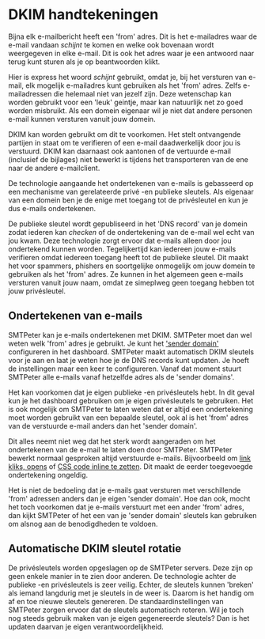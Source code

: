 # DKIM handtekeningen

Bijna elk e-mailbericht heeft een 'from' adres. Dit is het e-mailadres
waar de e-mail vandaan _schijnt_ te komen en welke ook bovenaan wordt
weergegeven in elke e-mail.
Dit is ook het adres waar je een antwoord naar terug kunt sturen als 
je op beantwoorden klikt. 

Hier is express het woord _schijnt_ gebruikt, omdat je, bij het versturen
van e-mail, elk mogelijk e-mailadres kunt gebruiken als het 'from' adres.
Zelfs e-mailadressen die helemaal niet van jezelf zijn. Deze wetenschap
kan worden gebruikt voor een 'leuk' geintje, maar kan natuurlijk net zo
goed worden misbruikt. Als een domein eigenaar wil je niet dat andere
personen e-mail kunnen versturen vanuit jouw domein.

DKIM kan worden gebruikt om dit te voorkomen. Het stelt ontvangende partijen 
in staat om te verifieren of een e-mail daadwerkelijk door jou is verstuurd.
DKIM kan daarnaast ook aantonen of de vertuurde e-mail (inclusief de bijlages)
niet bewerkt is tijdens het transporteren van de ene naar de andere e-mailclient.

De technologie aangaande het ondertekenen van e-mails is gebasseerd op een 
mechanisme van gerelateerde privé -en publieke sleutels. Als eigenaar van 
een domein ben je de enige met toegang tot de privésleutel en kun je 
dus e-mails ondertekenen.


De publieke sleutel wordt gepubliseerd in het 'DNS record' van je domein
zodat iederen kan _checken_ of de ondertekening van de e-mail wel echt 
van jou kwam. Deze technologie zorgt ervoor dat e-mails alleen door jou
ondertekend kunnen worden. Tegelijkertijd kan iedereen jouw e-mails 
verifieren omdat iedereen toegang heeft tot de publieke sleutel. 
Dit maakt het voor spammers, phishers en soortgelijke onmogelijk om jouw
domein te gebruiken als het 'from' adres. Ze kunnen in het algemeen geen 
e-mails versturen vanuit jouw naam, omdat ze simeplweg geen toegang hebben
tot jouw privésleutel.


## Ondertekenen van e-mails

SMTPeter kan je e-mails ondertekenen met DKIM. SMTPeter moet dan wel weten
welk 'from' adres je gebruikt. Je kunt het ['sender domain'](sender-domains)
configureren in het dashboard. SMTPeter maakt automatisch DKIM sleutels 
voor je aan en laat je weten hoe je de DNS records kunt updaten.
Je hoeft de instellingen maar een keer te configureren. Vanaf dat moment
stuurt SMTPeter alle e-mails vanaf hetzelfde adres als de 'sender domains'.

Het kan voorkomen dat je eigen publieke -en privésleutels hebt. In dit geval
kun je het dashboard gebruiken om je eigen privésleutels te gebruiken.
Het is ook mogelijk om SMTPeter te laten weten dat er altijd een ondertekening
moet worden gebruikt van een bepaalde sleutel, ook al is het 'from' adres
van de verstuurde e-mail anders dan het 'sender domain'. 

Dit alles neemt niet weg dat het sterk wordt aangeraden om het ondertekenen
van de e-mail te laten doen door SMTPeter. SMTPeter bewerkt normaal gesproken
altijd verstuurde e-mails. Bijvoorbeeld om [link kliks, opens](statistics) of
[CSS code inline te zetten](inline-css). Dit maakt de eerder toegevoegde 
ondertekening ongeldig.

Het is niet de bedoeling dat je e-mails gaat versturen met verschillende
'from' adressen anders dan je eigen 'sender domain'. Hoe dan ook, mocht het 
toch voorkomen dat je e-mails verstuurt met een ander 'from' adres, dan
kijkt SMTPeter of het een van je 'sender domain' sleutels kan gebruiken om 
alsnog aan de benodigdheden te voldoen.


## Automatische DKIM sleutel rotatie

De privésleutels worden opgeslagen op de SMTPeter servers. Deze zijn op
geen enkele manier in te zien door anderen. De technologie achter de 
publieke -en privésleutels is zeer veilig. Echter, de sleutels kunnen 
'breken' als iemand langdurig met je sleutels in de weer is. Daarom is
het handig om af en toe nieuwe sleutels genereren. De standaardinstellingen
van SMTPeter zorgen ervoor dat de sleutels automatisch roteren. Wil je toch 
nog steeds gebruik maken van je eigen gegenereerde sleutels? Dan is het updaten
daarvan je eigen verantwoordelijkheid. 

